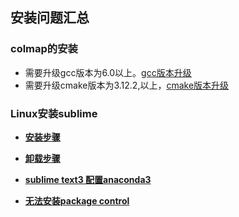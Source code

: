 

## 安装问题汇总







### colmap的安装

- 需要升级gcc版本为6.0以上。[gcc版本升级](https://blog.csdn.net/weixin_41492299/article/details/89552995)
- 需要升级cmake版本为3.12.2,以上，[cmake版本升级](https://www.linuxidc.com/Linux/2018-09/154165.htm)



### Linux安装sublime

- **[安装步骤](https://jingyan.baidu.com/album/e5c39bf5c840d039d7603336.html)**
- **[卸载步骤](https://www.cnblogs.com/ikoala/p/6994937.html)**

- **[sublime text3 配置anaconda3](https://blog.csdn.net/qq_35296537/article/details/89067245)**

- **[无法安装package control](https://www.jianshu.com/p/ebf3f39b37ca)**

  
